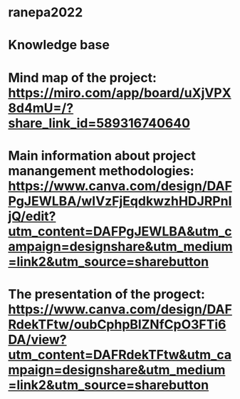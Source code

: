 # ranepa2022
# Knowledge base
# Mind map of the project: https://miro.com/app/board/uXjVPX8d4mU=/?share_link_id=589316740640
# Main information about project manangement methodologies: https://www.canva.com/design/DAFPgJEWLBA/wIVzFjEqdkwzhHDJRPnIjQ/edit?utm_content=DAFPgJEWLBA&utm_campaign=designshare&utm_medium=link2&utm_source=sharebutton
# The presentation of the progect: https://www.canva.com/design/DAFRdekTFtw/oubCphpBlZNfCpO3FTi6DA/view?utm_content=DAFRdekTFtw&utm_campaign=designshare&utm_medium=link2&utm_source=sharebutton

